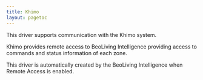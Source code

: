 ```yaml
---
title: Khimo
layout: pagetoc
---
```


This driver supports communication with the Khimo system.

Khimo provides remote access to BeoLiving Intelligence providing access to
commands and status information of each zone.

This driver is automatically created by the BeoLiving Intelligence when 
Remote Access is enabled.
